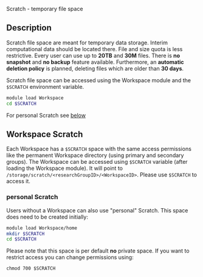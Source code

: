 Scratch - temporary file space

## Description

Scratch file space are meant for temporary data storage. Interim computational data should be located there. File and size quota is less restrictive. Every user can use up to **20TB** and **30M** files. There is **no snapshot** and **no backup** feature available. Furthermore, an **automatic deletion policy** is planned, deleting files which are older than **30 days**. 

Scratch file space can be accessed using the Workspace module and the `$SCRATCH` environment variable. 

```BASH
module load Workspace
cd $SCRATCH
```

For personal Scratch see [below](scratch.md#peronal-scratch)

## Workspace Scratch
Each Workspace has a `$SCRATCH` space with the same access permissions like the permanent Workspace directory (using primary and secondary groups). The Workspace can be accessed using `$SCRATCH` variable (after loading the Workspace module). It will point to `/storage/scratch/<researchGroupID>/<WorkspaceID>`. Please use `$SCRATCH` to access it. 

### personal Scratch

Users without a Workspace can also use "personal" Scratch. This space does need to be created initially:
```BASH
module load Workspace/home
mkdir $SCRATCH
cd $SCRATCH
```

Please note that this space is per default **no** private space. If you want to restrict access you can change permissions using:

```
chmod 700 $SCRATCH
```

